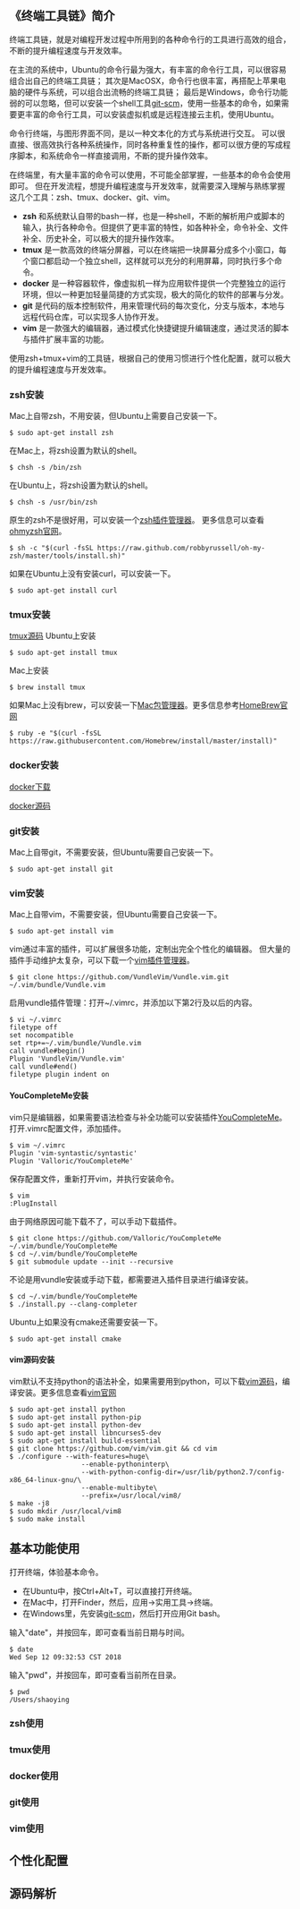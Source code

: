 ## 《终端工具链》简介
终端工具链，就是对编程开发过程中所用到的各种命令行的工具进行高效的组合，不断的提升编程速度与开发效率。

在主流的系统中，Ubuntu的命令行最为强大，有丰富的命令行工具，可以很容易组合出自己的终端工具链；
其次是MacOSX，命令行也很丰富，再搭配上苹果电脑的硬件与系统，可以组合出流畅的终端工具链；
最后是Windows，命令行功能弱的可以忽略，但可以安装一个shell工具[git-scm](https://git-scm.com/downloads)，使用一些基本的命令，如果需要更丰富的命令行工具，可以安装虚拟机或是远程连接云主机，使用Ubuntu。

命令行终端，与图形界面不同，是以一种文本化的方式与系统进行交互。
可以很直接、很高效执行各种系统操作，同时各种重复性的操作，都可以很方便的写成程序脚本，和系统命令一样直接调用，不断的提升操作效率。

在终端里，有大量丰富的命令可以使用，不可能全部掌握，一些基本的命令会使用即可。
但在开发流程，想提升编程速度与开发效率，就需要深入理解与熟练掌握这几个工具：zsh、tmux、docker、git、vim。

- **zsh** 和系统默认自带的bash一样，也是一种shell，不断的解析用户或脚本的输入，执行各种命令。但提供了更丰富的特性，如各种补全，命令补全、文件补全、历史补全，可以极大的提升操作效率。
- **tmux** 是一款高效的终端分屏器，可以在终端把一块屏幕分成多个小窗口，每个窗口都启动一个独立shell，这样就可以充分的利用屏幕，同时执行多个命令。
- **docker** 是一种容器软件，像虚拟机一样为应用软件提供一个完整独立的运行环境，但以一种更加轻量简捷的方式实现，极大的简化的软件的部署与分发。
- **git** 是代码的版本控制软件，用来管理代码的每次变化，分支与版本，本地与远程代码仓库，可以实现多人协作开发。
- **vim** 是一款强大的编辑器，通过模式化快捷键提升编辑速度，通过灵活的脚本与插件扩展丰富的功能。

使用zsh+tmux+vim的工具链，根据自己的使用习惯进行个性化配置，就可以极大的提升编程速度与开发效率。

### zsh安装
Mac上自带zsh，不用安装，但Ubuntu上需要自己安装一下。
```
$ sudo apt-get install zsh
```
在Mac上，将zsh设置为默认的shell。
```
$ chsh -s /bin/zsh
```
在Ubuntu上，将zsh设置为默认的shell。
```
$ chsh -s /usr/bin/zsh
```
原生的zsh不是很好用，可以安装一个[zsh插件管理器](https://github.com/robbyrussell/oh-my-zsh)。
更多信息可以查看[ohmyzsh官网](https://ohmyz.sh/)。
```
$ sh -c "$(curl -fsSL https://raw.github.com/robbyrussell/oh-my-zsh/master/tools/install.sh)"
```
如果在Ubuntu上没有安装curl，可以安装一下。
```
$ sudo apt-get install curl
```
### tmux安装
[tmux源码](https://github.com/tmux/tmux)
Ubuntu上安装
```
$ sudo apt-get install tmux
```
Mac上安装
```
$ brew install tmux
```
如果Mac上没有brew，可以安装一下[Mac包管理器](https://github.com/Homebrew/brew)。更多信息参考[HomeBrew官网](https://brew.sh/)
```
$ ruby -e "$(curl -fsSL https://raw.githubusercontent.com/Homebrew/install/master/install)"
```
### docker安装
[docker下载](https://www.docker.com/products/docker-desktop)

[docker源码](https://github.com/docker/docker-ce)
### git安装
Mac上自带git，不需要安装，但Ubuntu需要自己安装一下。
```
$ sudo apt-get install git
```
### vim安装
Mac上自带vim，不需要安装，但Ubuntu需要自己安装一下。
```
$ sudo apt-get install vim
```
vim通过丰富的插件，可以扩展很多功能，定制出完全个性化的编辑器。
但大量的插件手动维护太复杂，可以下载一个[vim插件管理器](https://github.com/VundleVim/Vundle.vim)。
```
$ git clone https://github.com/VundleVim/Vundle.vim.git ~/.vim/bundle/Vundle.vim
```
启用vundle插件管理：打开~/.vimrc，并添加以下第2行及以后的内容。
```
$ vi ~/.vimrc
filetype off
set nocompatible
set rtp+=~/.vim/bundle/Vundle.vim
call vundle#begin()
Plugin 'VundleVim/Vundle.vim'
call vundle#end()
filetype plugin indent on
```
#### YouCompleteMe安装
vim只是编辑器，如果需要语法检查与补全功能可以安装插件[YouCompleteMe](https://github.com/Valloric/YouCompleteMe)。
打开.vimrc配置文件，添加插件。
```
$ vim ~/.vimrc
Plugin 'vim-syntastic/syntastic'
Plugin 'Valloric/YouCompleteMe'
```
保存配置文件，重新打开vim，并执行安装命令。
```
$ vim
:PlugInstall
```
由于网络原因可能下载不了，可以手动下载插件。
```
$ git clone https://github.com/Valloric/YouCompleteMe ~/.vim/bundle/YouCompleteMe
$ cd ~/.vim/bundle/YouCompleteMe
$ git submodule update --init --recursive
```
不论是用vundle安装或手动下载，都需要进入插件目录进行编译安装。
```
$ cd ~/.vim/bundle/YouCompleteMe
$ ./install.py --clang-completer
```
Ubuntu上如果没有cmake还需要安装一下。
```
$ sudo apt-get install cmake
```
#### vim源码安装
vim默认不支持python的语法补全，如果需要用到python，可以下载[vim源码](https://github.com/vim/vim)，编译安装。更多信息查看[vim官网](https://www.vim.org/)
```
$ sudo apt-get install python
$ sudo apt-get install python-pip
$ sudo apt-get install python-dev
$ sudo apt-get install libncurses5-dev
$ sudo apt-get install build-essential
$ git clone https://github.com/vim/vim.git && cd vim
$ ./configure --with-features=huge\
				  --enable-pythoninterp\
				  --with-python-config-dir=/usr/lib/python2.7/config-x86_64-linux-gnu/\
				  --enable-multibyte\
				  --prefix=/usr/local/vim8/
$ make -j8
$ sudo mkdir /usr/local/vim8
$ sudo make install
```
## 基本功能使用
打开终端，体验基本命令。

- 在Ubuntu中，按Ctrl+Alt+T，可以直接打开终端。
- 在Mac中，打开Finder，然后，应用->实用工具->终端。
- 在Windows里，先安装[git-scm](https://git-scm.com/downloads)，然后打开应用Git bash。

输入"date"，并按回车，即可查看当前日期与时间。
```
$ date
Wed Sep 12 09:32:53 CST 2018
```
输入"pwd"，并按回车，即可查看当前所在目录。
```
$ pwd
/Users/shaoying
```
### zsh使用
### tmux使用
### docker使用
### git使用
### vim使用
## 个性化配置
## 源码解析
